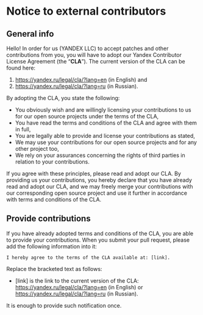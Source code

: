 # Notice to external contributors


## General info

Hello! In order for us (YANDEX LLC) to accept patches and other contributions from you, you will have to adopt our Yandex Contributor License Agreement (the “**CLA**”). The current version of the CLA can be found here:
1) https://yandex.ru/legal/cla/?lang=en (in English) and 
2) https://yandex.ru/legal/cla/?lang=ru (in Russian).

By adopting the CLA, you state the following:

* You obviously wish and are willingly licensing your contributions to us for our open source projects under the terms of the CLA,
* You have read the terms and conditions of the CLA and agree with them in full,
* You are legally able to provide and license your contributions as stated,
* We may use your contributions for our open source projects and for any other project too,
* We rely on your assurances concerning the rights of third parties in relation to your contributions.

If you agree with these principles, please read and adopt our CLA. By providing us your contributions, you hereby declare that you have already read and adopt our CLA, and we may freely merge your contributions with our corresponding open source project and use it further in accordance with terms and conditions of the CLA.

## Provide contributions

If you have already adopted terms and conditions of the CLA, you are able to provide your contributions. When you submit your pull request, please add the following information into it:

```
I hereby agree to the terms of the CLA available at: [link].
```

Replace the bracketed text as follows:
* [link] is the link to the current version of the CLA: https://yandex.ru/legal/cla/?lang=en (in English) or https://yandex.ru/legal/cla/?lang=ru (in Russian).

It is enough to provide such notification once. 
